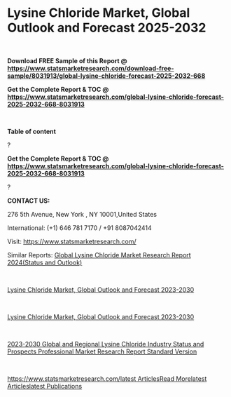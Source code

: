 <h1>Lysine Chloride Market, Global Outlook and Forecast 2025-2032</h1><br/><p><strong>Download FREE Sample of this Report @ <a href="https://www.statsmarketresearch.com/download-free-sample/8031913/global-lysine-chloride-forecast-2025-2032-668">https://www.statsmarketresearch.com/download-free-sample/8031913/global-lysine-chloride-forecast-2025-2032-668</a></strong></p>
 
 
 
 <div><b>Get the Complete Report & TOC @ <a href="https://www.statsmarketresearch.com/global-lysine-chloride-forecast-2025-2032-668-8031913">https://www.statsmarketresearch.com/global-lysine-chloride-forecast-2025-2032-668-8031913</a></b></div>
 
 
 
 <p><br />
 
 <b>Table of content</b></p>
 
 
 
 <p>? </p>
 
 
 
 <div><b>Get the Complete Report & TOC @ <a href="https://www.statsmarketresearch.com/global-lysine-chloride-forecast-2025-2032-668-8031913">https://www.statsmarketresearch.com/global-lysine-chloride-forecast-2025-2032-668-8031913</a></b></div>
 
 
 
 <p>? </p>
 
 
 
 <p><b>CONTACT US:</b><br />
 
 276 5th Avenue, New York , NY 10001,United States<br />
 
 International: (+1) 646 781 7170 / +91 8087042414<br />
 
 Visit: <a href="https://www.statsmarketresearch.com/">https://www.statsmarketresearch.com/</a><br />
 
 Similar Reports: <a href="https://www.statsmarketresearch.com/global-lysine-chloride-forecast-2025-2032-668-8031913">Global Lysine Chloride Market Research Report 2024(Status and Outlook)</a><br />
 
 <br />
 
 <a href="https://www.statsmarketresearch.com/global-lysine-chloride-forecast-2025-2032-668-8031913">Lysine Chloride Market, Global Outlook and Forecast 2023-2030</a><br />
 
 <br />
 
 <a href="https://www.statsmarketresearch.com/global-lysine-chloride-forecast-2025-2032-668-8031913">Lysine Chloride Market, Global Outlook and Forecast 2023-2030</a><br />
 
 <br />
 
 <a href="https://www.statsmarketresearch.com/global-lysine-chloride-forecast-2025-2032-668-8031913">2023-2030 Global and Regional Lysine Chloride Industry Status and Prospects Professional Market Research Report Standard Version</a><br />
 
 <br />
 
 <a href="https://gyeongbokgung.com">https://www.statsmarketresearch.com/</a><a href="https://hallyeomaritime.com">latest Articles</a><a href="https://jingwansa.com">Read More</a><a href="https://nguoiviet.jp/">latest Articles</a><a href="https://www.intelmarketresearch.com/">latest Publications</a></p>